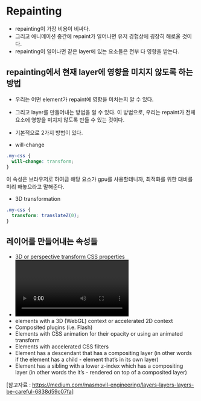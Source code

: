 # Repainting

- repainting이 가장 비용이 비싸다.
- 그리고 애니메이션 중간에 repaint가 일어나면 유저 경험상에 굉장히 해로울 것이다.
- repainting이 일어나면 같은 layer에 있는 요소들은 전부 다 영향을 받는다.

## repainting에서 현재 layer에 영향을 미치지 않도록 하는 방법

- 우리는 어떤 element가 repaint에 영향을 미치는지 알 수 있다.
- 그리고 layer를 만들어내는 방법을 알 수 있다. 이 방법으로, 우리는 repaint가 전체 요소에 영향을 미치지 않도록 만들 수 있는 것이다.
- 기본적으로 2가지 방법이 있다.

- will-change

```css
.my-css {
  will-change: transform;
}
```

이 속성은 브라우저로 하여금 해당 요소가 gpu를 사용할테니까, 최적화를 위한 대비를 미리 해놓으라고 말해준다.

- 3D transformation

```css
.my-css {
  transform: translateZ(0);
}
```

## 레이어를 만들어내는 속성들

- 3D or perspective transform CSS properties
- <video> elements using accelerated video decoding
- <canvas> elements with a 3D (WebGL) context or accelerated 2D context
- Composited plugins (i.e. Flash)
- Elements with CSS animation for their opacity or using an animated transform
- Elements with accelerated CSS filters
- Element has a descendant that has a compositing layer (in other words if the element has a child - element that’s in its own layer)
- Element has a sibling with a lower z-index which has a compositing layer (in other words the it’s - rendered on top of a composited layer)

[참고자료 : https://medium.com/masmovil-engineering/layers-layers-layers-be-careful-6838d59c07fa]
